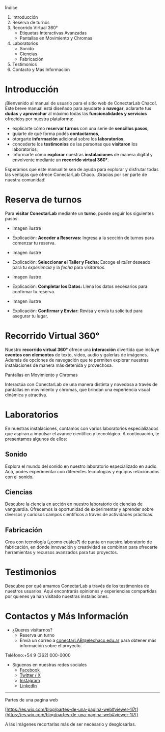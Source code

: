 Índice
1. Introducción
2. Reserva de turnos
3. Recorrido Virtual 360°
	- Etiquetas Interactivas Avanzadas
	- Pantallas en Movimiento y Chromas
4. Laboratorios
	- Sonido
	- Ciencias
	- Fabricación
6. Testimonios
7. Contacto y Más Información

# Introducción

¡Bienvenido al manual de usuario para el sitio web de ConectarLab Chaco!. Este breve manual está diseñado para ayudarte a **navegar**, aclararte tus **dudas** y **aprovechar** al máximo todas las **funcionalidades y servicios** ofrecidos por nuestra plataforma:
-  explicarte cómo **reservar turnos** con una serie de **sencillos pasos**,
-  guiarte de qué forma podés **contactarnos**,
-  otorgarte **información** adicional sobre los **laboratorios**,
-  concederte los **testimonios** de las personas que **visitaron** los laboratorios,
- Informarte cómo **explorar** nuestras **instalaciones** de manera digital y envolvente mediante un **recorrido virtual 360°**.

Esperamos que este manual te sea de ayuda para explorar y disfrutar todas las ventajas que ofrece ConectarLab Chaco. ¡Gracias por ser parte de nuestra comunidad!

# Reserva de turnos

Para **visitar ConectarLab** mediante un **turno**, puede seguir los siguientes pasos: 

- Imagen ilustre
- Explicación: **Acceder a Reservas:** Ingresa a la sección de turnos para comenzar tu reserva.

- Imagen ilustre
- Explicación: **Seleccionar el Taller y Fecha:** Escoge el *taller* deseado para tu *experiencia* y la *fecha* para *visitarnos*.

- Imagen ilustre
- Explicación: **Completar los Datos:** Llena los datos necesarios para confirmar tu reserva.

- Imagen ilustre
- Explicación: **Confirmar y Enviar:** Revisa y envía tu solicitud para asegurar tu lugar.
# Recorrido Virtual 360°

Nuestro **recorrido virtual 360°** ofrece una **interacción** divertida que incluye **eventos con elementos** de texto, video, audio y galerías de imágenes. Además de opciones de navegación que te permiten explorar nuestras instalaciones de manera más detenida y provechosa.

Pantallas en Movimiento y Chromas

Interactúa con ConectarLab de una manera distinta y novedosa a través de pantallas en movimiento y chromas, que brindan una experiencia visual dinámica y atractiva.

# Laboratorios

En nuestras instalaciones, contamos con varios laboratorios especializados que aspiran a impulsar el avance científico y tecnológico. A continuación, te presentamos algunos de ellos:

## Sonido

Explora el mundo del sonido en nuestro laboratorio especializado en audio. Acá, podes experimentar con diferentes tecnologías y equipos relacionados con el sonido.

## Ciencias

Descubre la ciencia en acción en nuestro laboratorio de ciencias de vanguardia. Ofrecemos la oportunidad de experimentar y aprender sobre diversos y curiosos campos científicos a través de actividades prácticas.

## Fabricación

Crea con tecnología (¿como cuáles?) de punta en nuestro laboratorio de fabricación, en donde innovación y creatividad se combinan para ofrecerte herramientas y recursos avanzados para tus proyectos.



# Testimonios

Descubre por qué amamos ConectarLab a través de los testimonios de nuestros usuarios. Aquí encontrarás opiniones y experiencias compartidas por quienes ya han visitado nuestras instalaciones.

# Contactos y Más Información

- ¿Queres visitarnos? 
	- Reserva un turno
	- Envía un correo a conectarLAB@elechaco.edu.ar para obtener más información sobre el proyecto.

Teléfono:+54 9 (362) 000-0000

- Síguenos en nuestras redes sociales
	- [Facebook](https://www.facebook.com/p/Conectarlabchaco-100083376645313/)
	- [Twitter / X]()
	- [Instagram](https://www.instagram.com/conectarlabchaco/)
	- [LinkedIn](https://www.linkedin.com/in/anabel-nazar-1644b2129/)



---------------------------------------------------------------------------------------------------------------

Partes de una pagina web

[https://es.wix.com/blog/partes-de-una-pagina-web#viewer-1l7t](https://es.wix.com/blog/partes-de-una-pagina-web#viewer-1l7t)

A las Imágenes recortarlas más de ser necesario y desglosarlas.